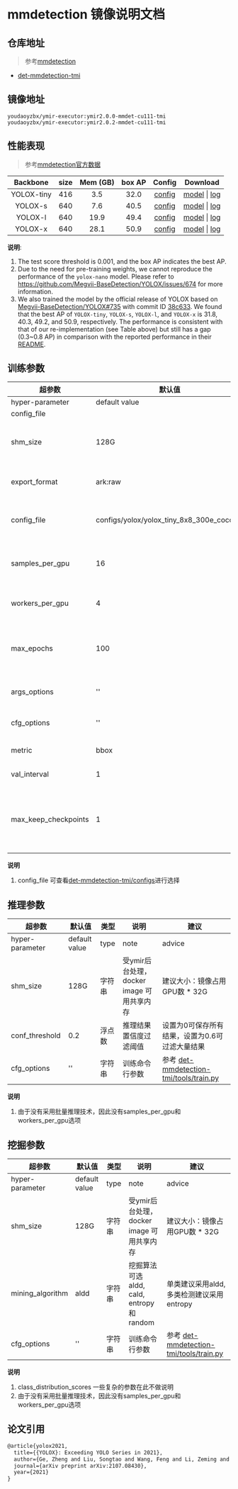 # mmdetection 镜像说明文档

## 仓库地址

> 参考[mmdetection](https://github.com/open-mmlab/mmdetection)

- [det-mmdetection-tmi](https://github.com/modelai/ymir-executor-fork/det-mmdetection-tmi)

## 镜像地址
```
youdaoyzbx/ymir-executor:ymir2.0.0-mmdet-cu111-tmi
youdaoyzbx/ymir-executor:ymir2.0.2-mmdet-cu111-tmi
```

## 性能表现

> 参考[mmdetection官方数据](https://github.com/open-mmlab/mmdetection/blob/master/configs/yolox/README.md)

|  Backbone  | size | Mem (GB) | box AP |                                                  Config                                                   |                                                                                                                                         Download                                                                                                                                         |
| :--------: | :--: | :------: | :----: | :-------------------------------------------------------------------------------------------------------: | :--------------------------------------------------------------------------------------------------------------------------------------------------------------------------------------------------------------------------------------------------------------------------------------: |
| YOLOX-tiny | 416  |   3.5    |  32.0  | [config](https://github.com/open-mmlab/mmdetection/tree/master/configs/yolox/yolox_tiny_8x8_300e_coco.py) | [model](https://download.openmmlab.com/mmdetection/v2.0/yolox/yolox_tiny_8x8_300e_coco/yolox_tiny_8x8_300e_coco_20211124_171234-b4047906.pth) \| [log](https://download.openmmlab.com/mmdetection/v2.0/yolox/yolox_tiny_8x8_300e_coco/yolox_tiny_8x8_300e_coco_20211124_171234.log.json) |
|  YOLOX-s   | 640  |   7.6    |  40.5  |  [config](https://github.com/open-mmlab/mmdetection/tree/master/configs/yolox/yolox_s_8x8_300e_coco.py)   |       [model](https://download.openmmlab.com/mmdetection/v2.0/yolox/yolox_s_8x8_300e_coco/yolox_s_8x8_300e_coco_20211121_095711-4592a793.pth) \| [log](https://download.openmmlab.com/mmdetection/v2.0/yolox/yolox_s_8x8_300e_coco/yolox_s_8x8_300e_coco_20211121_095711.log.json)       |
|  YOLOX-l   | 640  |   19.9   |  49.4  |  [config](https://github.com/open-mmlab/mmdetection/tree/master/configs/yolox/yolox_l_8x8_300e_coco.py)   |       [model](https://download.openmmlab.com/mmdetection/v2.0/yolox/yolox_l_8x8_300e_coco/yolox_l_8x8_300e_coco_20211126_140236-d3bd2b23.pth) \| [log](https://download.openmmlab.com/mmdetection/v2.0/yolox/yolox_l_8x8_300e_coco/yolox_l_8x8_300e_coco_20211126_140236.log.json)       |
|  YOLOX-x   | 640  |   28.1   |  50.9  |  [config](https://github.com/open-mmlab/mmdetection/tree/master/configs/yolox/yolox_x_8x8_300e_coco.py)   |       [model](https://download.openmmlab.com/mmdetection/v2.0/yolox/yolox_x_8x8_300e_coco/yolox_x_8x8_300e_coco_20211126_140254-1ef88d67.pth) \| [log](https://download.openmmlab.com/mmdetection/v2.0/yolox/yolox_x_8x8_300e_coco/yolox_x_8x8_300e_coco_20211126_140254.log.json)       |

**说明**:

1. The test score threshold is 0.001, and the box AP indicates the best AP.
2. Due to the need for pre-training weights, we cannot reproduce the performance of the `yolox-nano` model. Please refer to https://github.com/Megvii-BaseDetection/YOLOX/issues/674 for more information.
3. We also trained the model by the official release of YOLOX based on [Megvii-BaseDetection/YOLOX#735](https://github.com/Megvii-BaseDetection/YOLOX/issues/735) with commit ID [38c633](https://github.com/Megvii-BaseDetection/YOLOX/tree/38c633bf176462ee42b110c70e4ffe17b5753208). We found that the best AP of `YOLOX-tiny`, `YOLOX-s`, `YOLOX-l`, and `YOLOX-x` is 31.8, 40.3, 49.2, and 50.9, respectively. The performance is consistent with that of our re-implementation (see Table above) but still has a gap (0.3~0.8 AP) in comparison with the reported performance in their [README](https://github.com/Megvii-BaseDetection/YOLOX/blob/38c633bf176462ee42b110c70e4ffe17b5753208/README.md#benchmark).


## 训练参数

| 超参数 | 默认值 | 类型 | 说明 | 建议 |
| - | - | - | - | - |
| hyper-parameter | default value | type | note | advice |
| config_file |
| shm_size | 128G | 字符串| 受ymir后台处理，docker image 可用共享内存 | 建议大小：镜像占用GPU数 * 32G |
| export_format | ark:raw | 字符串| 受ymir后台处理，ymir数据集导出格式 | - |
| config_file | configs/yolox/yolox_tiny_8x8_300e_coco.py | 文件路径 | mmdetection配置文件 | 建议采用yolox系列, 参考[det-mmdetection-tmi/configs](https://github.com/modelai/ymir-executor-fork/tree/master/det-mmdetection-tmi/configs) |
| samples_per_gpu | 16 | 整数 | 每张GPU一次处理的图片数量 | 建议大小：显存占用<50% 可增加2倍加快训练速度 |
| workers_per_gpu | 4 | 整数 | 每张GPU对应的数据读取进程数 | - |
| max_epochs | 100 | 整数 | 整个数据集的训练遍历次数 | 建议：必要时分析tensorboard确定是否有必要改变，一般采用默认值即可 |
| args_options | '' | 字符串 | 训练命令行参数 | 参考 [det-mmdetection-tmi/tools/train.py](https://github.com/modelai/ymir-executor-fork/blob/master/det-mmdetection-tmi/tools/train.py)
| cfg_options | '' | 字符串 | 训练命令行参数 | 参考 [det-mmdetection-tmi/tools/train.py](https://github.com/modelai/ymir-executor-fork/blob/master/det-mmdetection-tmi/tools/train.py)
| metric | bbox | 字符串 | 模型评测方式 | 采用默认值即可 |
| val_interval | 1 | 整数 | 模型在验证集上评测的周期 | 设置为1，每个epoch可评测一次 |
| max_keep_checkpoints | 1 | 整数 | 最多保存的权重文件数量 | 设置为k, 可保存k个最优权重和k个最新的权重文件，设置为-1可保存所有权重文件。

**说明**
1. config_file 可查看[det-mmdetection-tmi/configs](https://github.com/modelai/ymir-executor-fork/tree/master/det-mmdetection-tmi/configs)进行选择


## 推理参数

| 超参数 | 默认值 | 类型 | 说明 | 建议 |
| - | - | - | - | - |
| hyper-parameter | default value | type | note | advice |
| shm_size | 128G | 字符串| 受ymir后台处理，docker image 可用共享内存 | 建议大小：镜像占用GPU数 * 32G |
| conf_threshold | 0.2 | 浮点数 | 推理结果置信度过滤阈值 | 设置为0可保存所有结果，设置为0.6可过滤大量结果 |
| cfg_options | '' | 字符串 | 训练命令行参数 | 参考 [det-mmdetection-tmi/tools/train.py](https://github.com/modelai/ymir-executor-fork/blob/master/det-mmdetection-tmi/tools/train.py)

**说明**
1. 由于没有采用批量推理技术，因此没有samples_per_gpu和workers_per_gpu选项


## 挖掘参数

| 超参数 | 默认值 | 类型 | 说明 | 建议 |
| - | - | - | - | - |
| hyper-parameter | default value | type | note | advice |
| shm_size | 128G | 字符串| 受ymir后台处理，docker image 可用共享内存 | 建议大小：镜像占用GPU数 * 32G |
| mining_algorithm | aldd | 字符串 | 挖掘算法可选 aldd, cald, entropy 和 random | 单类建议采用aldd, 多类检测建议采用entropy |
| cfg_options | '' | 字符串 | 训练命令行参数 | 参考 [det-mmdetection-tmi/tools/train.py](https://github.com/modelai/ymir-executor-fork/blob/master/det-mmdetection-tmi/tools/train.py)

**说明**
1. class_distribution_scores 一些复杂的参数在此不做说明
2. 由于没有采用批量推理技术，因此没有samples_per_gpu和workers_per_gpu选项

## 论文引用

```latex
@article{yolox2021,
  title={{YOLOX}: Exceeding YOLO Series in 2021},
  author={Ge, Zheng and Liu, Songtao and Wang, Feng and Li, Zeming and Sun, Jian},
  journal={arXiv preprint arXiv:2107.08430},
  year={2021}
}
```
